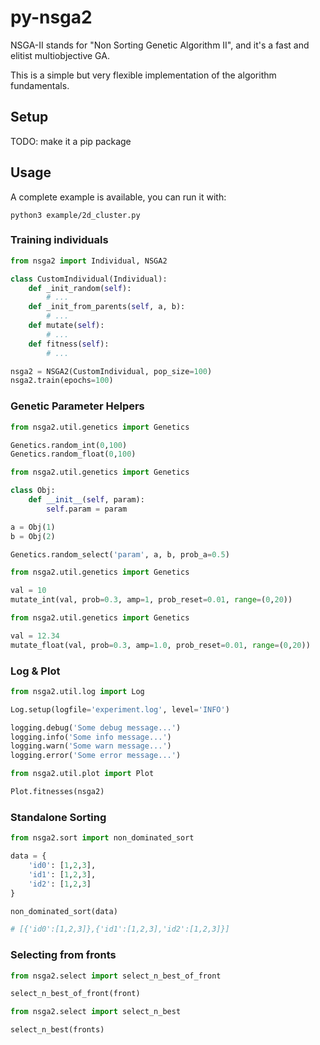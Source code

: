 # py-nsga2

NSGA-II stands for "Non Sorting Genetic Algorithm II", and it's a fast and elitist multiobjective GA.

This is a simple but very flexible implementation of the algorithm fundamentals.

## Setup

TODO: make it a pip package

## Usage

A complete example is available, you can run it with:
```
python3 example/2d_cluster.py
```

### Training individuals
```python
from nsga2 import Individual, NSGA2

class CustomIndividual(Individual):
    def _init_random(self):
        # ...
    def _init_from_parents(self, a, b):
        # ...
    def mutate(self):
        # ...
    def fitness(self):
        # ...

nsga2 = NSGA2(CustomIndividual, pop_size=100)
nsga2.train(epochs=100)
```

### Genetic Parameter Helpers
```python
from nsga2.util.genetics import Genetics

Genetics.random_int(0,100)
Genetics.random_float(0,100)
```
```python
from nsga2.util.genetics import Genetics

class Obj:
    def __init__(self, param):
        self.param = param

a = Obj(1)
b = Obj(2)

Genetics.random_select('param', a, b, prob_a=0.5)
```
```python
from nsga2.util.genetics import Genetics

val = 10
mutate_int(val, prob=0.3, amp=1, prob_reset=0.01, range=(0,20))
```
```python
from nsga2.util.genetics import Genetics

val = 12.34
mutate_float(val, prob=0.3, amp=1.0, prob_reset=0.01, range=(0,20))
```

### Log & Plot

```python
from nsga2.util.log import Log

Log.setup(logfile='experiment.log', level='INFO')

logging.debug('Some debug message...')
logging.info('Some info message...')
logging.warn('Some warn message...')
logging.error('Some error message...')
```
```python
from nsga2.util.plot import Plot

Plot.fitnesses(nsga2)
```

### Standalone Sorting

```python
from nsga2.sort import non_dominated_sort

data = {
    'id0': [1,2,3],
    'id1': [1,2,3],
    'id2': [1,2,3]
}

non_dominated_sort(data)

# [{'id0':[1,2,3]},{'id1':[1,2,3],'id2':[1,2,3]}]
```

### Selecting from fronts

```python
from nsga2.select import select_n_best_of_front

select_n_best_of_front(front)
```
```python
from nsga2.select import select_n_best

select_n_best(fronts)
```